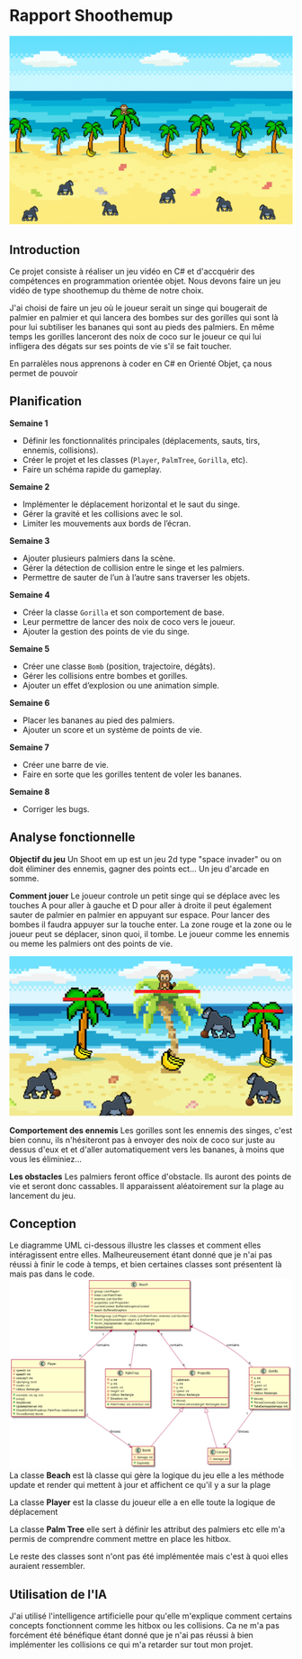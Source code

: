 # Rapport Shoothemup
![alt text](./maquette%20jeu%20v2.png)
## Introduction

Ce projet consiste à réaliser un jeu vidéo en C# et d'accquérir des compétences en programmation orientée objet. Nous devons faire un jeu vidéo de type shoothemup du thème de notre choix.

J'ai choisi de faire un jeu où le joueur serait un singe qui bougerait de palmier en palmier et qui lancera des bombes sur des gorilles qui sont là pour lui subtiliser les bananes qui sont au pieds des palmiers.
En même temps les gorilles lanceront des noix de coco sur le joueur ce qui lui infligera des dégats sur ses points de vie s'il se fait toucher.

En parralèles nous apprenons à coder en C# en Orienté Objet, ça nous permet de pouvoir 

## Planification

**Semaine 1**
- Définir les fonctionnalités principales (déplacements, sauts, tirs, ennemis, collisions).
- Créer le projet et les classes (`Player`, `PalmTree`, `Gorilla`, etc).
- Faire un schéma rapide du gameplay.

**Semaine 2**
- Implémenter le déplacement horizontal et le saut du singe.
- Gérer la gravité et les collisions avec le sol.
- Limiter les mouvements aux bords de l’écran.

**Semaine 3**
- Ajouter plusieurs palmiers dans la scène.
- Gérer la détection de collision entre le singe et les palmiers.
- Permettre de sauter de l’un à l’autre sans traverser les objets.

**Semaine 4**
- Créer la classe `Gorilla` et son comportement de base.
- Leur permettre de lancer des noix de coco vers le joueur.
- Ajouter la gestion des points de vie du singe.

**Semaine 5**
- Créer une classe `Bomb` (position, trajectoire, dégâts).
- Gérer les collisions entre bombes et gorilles.
- Ajouter un effet d’explosion ou une animation simple.

**Semaine 6**
- Placer les bananes au pied des palmiers.
- Ajouter un score et un système de points de vie.

**Semaine 7**
- Créer une barre de vie.
- Faire en sorte que les gorilles tentent de voler les bananes.

**Semaine 8**
- Corriger les bugs.

## Analyse fonctionnelle

**Objectif du jeu** 
Un Shoot em up est un jeu 2d type "space invader" ou on doit éliminer des ennemis, gagner des points ect... Un jeu d'arcade en somme.

**Comment jouer**
Le joueur controle un petit singe qui se déplace avec les touches A pour aller à gauche et D pour aller à droite il peut également sauter de palmier en palmier en appuyant sur espace. Pour lancer des bombes il faudra appuyer sur la touche enter. La zone rouge et la zone ou le joueur peut se déplacer, sinon quoi, il tombe. Le joueur comme les ennemis ou meme les palmiers ont des points de vie.

![alt text](./maquette%20jeu%20hitbox.png)

**Comportement des ennemis**
Les gorilles sont les ennemis des singes, c'est bien connu, ils n'hésiteront pas à envoyer des noix de coco sur juste au dessus d'eux et et d'aller automatiquement vers les bananes, à moins que vous les éliminiez...

**Les obstacles**
Les palmiers feront office d'obstacle. Ils auront des points de vie et seront donc cassables. Il apparaissent aléatoirement sur la plage au lancement du jeu.

## Conception
Le diagramme UML ci-dessous illustre les classes et comment elles intéragissent entre elles. Malheureusement étant donné que je n'ai pas réussi à finir le code à temps, et bien certaines classes sont présentent là mais pas dans le code.
![alt text](./MonkeyGame_Full_UML_Diagram.png)
La classe **Beach** est là classe qui gère la logique du jeu elle a les méthode update et render qui mettent à jour et affichent ce qu'il y a sur la plage

La classe **Player** est la classe du joueur elle a en elle toute la logique de déplacement 

La classe **Palm Tree** elle sert à définir les attribut des palmiers etc elle m'a permis de comprendre comment mettre en place les hitbox.

Le reste des classes sont n'ont pas été implémentée mais c'est à quoi elles auraient ressembler.
## Utilisation de l'IA
J'ai utilisé l'intelligence artificielle pour qu'elle m'explique comment certains concepts fonctionnent comme les hitbox ou les collisions. Ca ne m'a pas forcément été bénéfique étant donné que je n'ai pas réussi à bien implémenter les collisions ce qui m'a retarder sur tout mon projet.